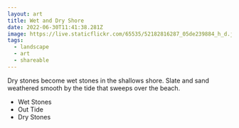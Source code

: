 ```yaml
---
layout: art
title: Wet and Dry Shore
date: 2022-06-30T11:41:38.281Z
image: https://live.staticflickr.com/65535/52182816287_05de239884_h_d.jpg
tags:
  - landscape
  - art
  - shareable
---
```

Dry stones become wet stones in the shallows shore. Slate and sand weathered smooth by the tide that sweeps over the beach.

* Wet Stones
* Out Tide
* Dry Stones
